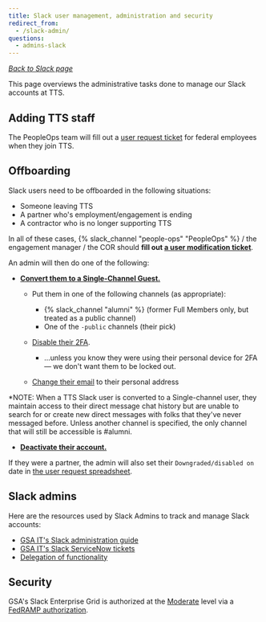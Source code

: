 ```yaml
---
title: Slack user management, administration and security
redirect_from:
  - /slack-admin/
questions:
  - admins-slack
---
```


_[Back to Slack page](../)_

This page overviews the administrative tasks done to manage our Slack accounts at
TTS.

## Adding TTS staff

The PeopleOps team will fill out a
[user request ticket](https://gsa.servicenowservices.com/sp?id=sc_category&sys_id=f9874e76db5003400dc9ff621f96190d&catalog_id=e0d08b13c3330100c8b837659bba8fb4)
for federal employees when they join TTS.

## Offboarding

Slack users need to be offboarded in the following situations:

- Someone leaving TTS
- A partner who's employment/engagement is ending
- A contractor who is no longer supporting TTS

In all of these cases, {% slack_channel "people-ops" "PeopleOps" %} / the
engagement manager / the COR should **fill out
[a user modification ticket](https://gsa.servicenowservices.com/sp?id=sc_category&sys_id=f9874e76db5003400dc9ff621f96190d&catalog_id=e0d08b13c3330100c8b837659bba8fb4)**.

An admin will then do one of the following:

- **[Convert them to a Single-Channel Guest.](https://get.slack.help/hc/en-us/articles/218124397-Change-a-team-member-s-role)**

  - Put them in one of the following channels (as appropriate):

    - {% slack_channel "alumni" %} (former Full Members only, but treated as a
      public channel)
    - One of the `-public` channels (their pick)

  - [Disable their 2FA](https://get.slack.help/hc/en-us/articles/212221668-Require-two-factor-authentication-for-your-team).

    - ...unless you know they were using their personal device for 2FA — we
      don't want them to be locked out.

  - [Change their email](https://get.slack.help/hc/en-us/articles/225531168-Change-a-team-member-s-email-address)
    to their personal address

\*NOTE: When a TTS Slack user is converted to a Single-channel user, they
maintain access to their direct message chat history but are unable to search
for or create new direct messages with folks that they've never messaged before.
Unless another channel is specified, the only channel that will still be
accessible is #alumni.

- **[Deactivate their account.](https://get.slack.help/hc/en-us/articles/204475027-Deactivate-a-team-member-s-account)**

If they were a partner, the admin will also set their `Downgraded/disabled on`
date in
[the user request spreadsheet](https://docs.google.com/spreadsheets/d/1weEbuD1RUqtwTiHCT_roD6tvKkBiQL5nkLe8btxyKHA/edit#gid=1249016991).

## Slack admins

Here are the resources used by Slack Admins to track and manage Slack accounts:

- [GSA IT's Slack administration guide](https://docs.google.com/document/d/1ncHqriv2CnsZQ7brrZ3mlLCK_i-XuvW-kRpXb0fP0t4/edit)
- [GSA IT's Slack ServiceNow tickets](https://gsa.servicenowservices.com/sp?id=sc_category&sys_id=f9874e76db5003400dc9ff621f96190d&catalog_id=e0d08b13c3330100c8b837659bba8fb4)
- [Delegation of functionality](https://docs.google.com/a/gsa.gov/document/d/1gDuScce7R6q6NqQPPS3cFe3dZFYO_ZEp60dmuzVDYwg/edit?usp=sharing)

## Security

GSA's Slack Enterprise Grid is authorized at the [Moderate](https://atos.open-control.org/categorization/#selecting-the-overall-impact-level) level via a [FedRAMP authorization](https://marketplace.fedramp.gov/#/product/slack?sort=productName&productNameSearch=slack).
